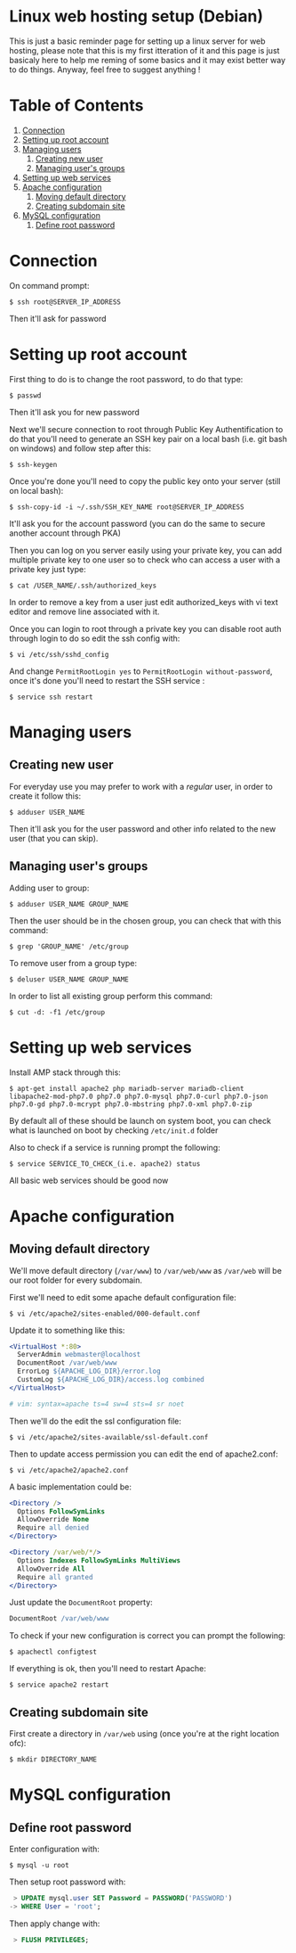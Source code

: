 # Linux web hosting setup (Debian)

This is just a basic reminder page for setting up a linux server for web hosting, please note that this is my first itteration of it and this page is just basicaly here to help me reming of some basics and it may exist better way to do things. Anyway, feel free to suggest anything !

# Table of Contents

1. [Connection](#connection)
2. [Setting up root account](#setting-up-root-account)
3. [Managing users](#managing-users)
    1. [Creating new user](#creating-new-user)
    2. [Managing user's groups](#managing-users-groups)
4. [Setting up web services](#setting-up-web-services)
5. [Apache configuration](#apache-configuration)
    1. [Moving default directory](#moving-default-directory)
    2. [Creating subdomain site](#creating-subdomain-site)
6. [MySQL configuration](#mysql-configuration)
    1. [Define root password](#define-root-password)

# Connection

On command prompt:
```
$ ssh root@SERVER_IP_ADDRESS
```

Then it'll ask for password

# Setting up root account

First thing to do is to change the root password, to do that type:
```
$ passwd
```
Then it'll ask you for new password

Next we'll secure connection to root through Public Key Authentification to do that you'll need to generate an SSH key pair on a local bash (i.e. git bash on windows) and follow step after this:
```
$ ssh-keygen
```

Once you're done you'll need to copy the public key onto your server (still on local bash):
```
$ ssh-copy-id -i ~/.ssh/SSH_KEY_NAME root@SERVER_IP_ADDRESS
```
It'll ask you for the account password (you can do the same to secure another account through PKA)

Then you can log on you server easily using your private key, you can add multiple private key to one user so to check who can access a user with a private key just type:
```
$ cat /USER_NAME/.ssh/authorized_keys
```

In order to remove a key from a user just edit authorized_keys with vi text editor and remove line associated with it.

Once you can login to root through a private key you can disable root auth through login to do so edit the ssh config with:
```
$ vi /etc/ssh/sshd_config
```

And change `PermitRootLogin yes` to `PermitRootLogin without-password`, once it's done you'll need to restart the SSH service :
```
$ service ssh restart
```

# Managing users

## Creating new user

For everyday use you may prefer to work with a *regular* user, in order to create it follow this:
```
$ adduser USER_NAME
```
Then it'll ask you for the user password and other info related to the new user (that you can skip).

## Managing user's groups

Adding user to group:
```
$ adduser USER_NAME GROUP_NAME
```

Then the user should be in the chosen group, you can check that with this command:
```
$ grep 'GROUP_NAME' /etc/group
```

To remove user from a group type:
```
$ deluser USER_NAME GROUP_NAME
```

In order to list all existing group perform this command:
```
$ cut -d: -f1 /etc/group
```

# Setting up web services

Install AMP stack through this:
```
$ apt-get install apache2 php mariadb-server mariadb-client libapache2-mod-php7.0 php7.0 php7.0-mysql php7.0-curl php7.0-json php7.0-gd php7.0-mcrypt php7.0-mbstring php7.0-xml php7.0-zip
```

By default all of these should be launch on system boot, you can check what is launched on boot by checking `/etc/init.d` folder

Also to check if a service is running prompt the following:
```
$ service SERVICE_TO_CHECK_(i.e. apache2) status
```

All basic web services should be good now

# Apache configuration

## Moving default directory

We'll move default directory (`/var/www`) to `/var/web/www` as `/var/web` will be our root folder for every subdomain.

First we'll need to edit some apache default configuration file:
```
$ vi /etc/apache2/sites-enabled/000-default.conf
```

Update it to something like this:
```apache
<VirtualHost *:80>
  ServerAdmin webmaster@localhost
  DocumentRoot /var/web/www
  ErrorLog ${APACHE_LOG_DIR}/error.log
  CustomLog ${APACHE_LOG_DIR}/access.log combined
</VirtualHost>

# vim: syntax=apache ts=4 sw=4 sts=4 sr noet
```

Then we'll do the edit the ssl configuration file:
```
$ vi /etc/apache2/sites-available/ssl-default.conf
```

Then to update access permission you can edit the end of apache2.conf:
```
$ vi /etc/apache2/apache2.conf
```
A basic implementation could be:
```apache
<Directory />
  Options FollowSymLinks
  AllowOverride None
  Require all denied
</Directory>

<Directory /var/web/*/>
  Options Indexes FollowSymLinks MultiViews
  AllowOverride All
  Require all granted
</Directory>
```

Just update the `DocumentRoot` property:
```apache
DocumentRoot /var/web/www
```

To check if your new configuration is correct you can prompt the following:
```
$ apachectl configtest
```

If everything is ok, then you'll need to restart Apache:
```
$ service apache2 restart
```

## Creating subdomain site

First create a directory in `/var/web` using (once you're at the right location ofc):
```
$ mkdir DIRECTORY_NAME
```

# MySQL configuration

## Define root password

Enter configuration with:
```
$ mysql -u root
```

Then setup root password with:
```sql
 > UPDATE mysql.user SET Password = PASSWORD('PASSWORD')
-> WHERE User = 'root';
```
Then apply change with:
```sql
 > FLUSH PRIVILEGES;
```